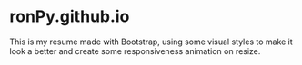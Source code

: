 ronPy.github.io
===============
This is my resume made with Bootstrap, using some visual styles to make it look a better and create some responsiveness animation on resize.
